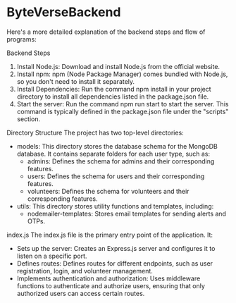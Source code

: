 # ByteVerseBackend

Here's a more detailed explanation of the backend steps and flow of programs:

Backend Steps
1. Install Node.js: Download and install Node.js from the official website.
2. Install npm: npm (Node Package Manager) comes bundled with Node.js, so you don't need to install it separately.
3. Install Dependencies: Run the command npm install in your project directory to install all dependencies listed in the package.json file.
4. Start the server: Run the command npm run start to start the server. This command is typically defined in the package.json file under the "scripts" section.

Directory Structure
The project has two top-level directories:

- models: This directory stores the database schema for the MongoDB database. It contains separate folders for each user type, such as:
    - admins: Defines the schema for admins and their corresponding features.
    - users: Defines the schema for users and their corresponding features.
    - volunteers: Defines the schema for volunteers and their corresponding features.
- utils: This directory stores utility functions and templates, including:
    - nodemailer-templates: Stores email templates for sending alerts and OTPs.

index.js
The index.js file is the primary entry point of the application. It:

- Sets up the server: Creates an Express.js server and configures it to listen on a specific port.
- Defines routes: Defines routes for different endpoints, such as user registration, login, and volunteer management.
- Implements authentication and authorization: Uses middleware functions to authenticate and authorize users, ensuring that only authorized users can access certain routes.